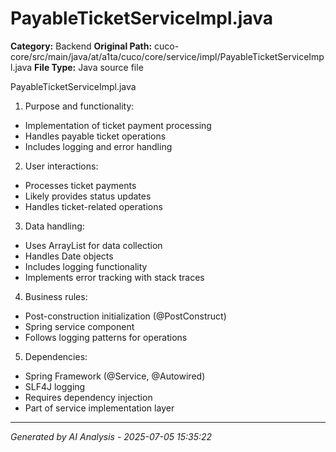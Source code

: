 # PayableTicketServiceImpl.java

**Category:** Backend
**Original Path:** cuco-core/src/main/java/at/a1ta/cuco/core/service/impl/PayableTicketServiceImpl.java
**File Type:** Java source file

PayableTicketServiceImpl.java

1. Purpose and functionality:
- Implementation of ticket payment processing
- Handles payable ticket operations
- Includes logging and error handling

2. User interactions:
- Processes ticket payments
- Likely provides status updates
- Handles ticket-related operations

3. Data handling:
- Uses ArrayList for data collection
- Handles Date objects
- Includes logging functionality
- Implements error tracking with stack traces

4. Business rules:
- Post-construction initialization (@PostConstruct)
- Spring service component
- Follows logging patterns for operations

5. Dependencies:
- Spring Framework (@Service, @Autowired)
- SLF4J logging
- Requires dependency injection
- Part of service implementation layer

---
*Generated by AI Analysis - 2025-07-05 15:35:22*
